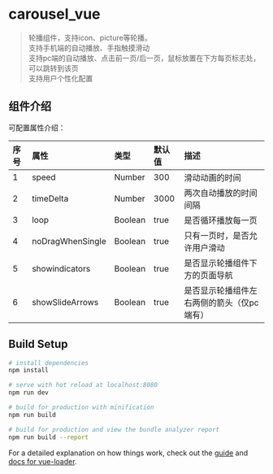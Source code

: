 # carousel_vue

> 轮播组件，支持icon、picture等轮播。  
> 支持手机端的自动播放、手指触摸滑动  
> 支持pc端的自动播放、点击前一页/后一页，鼠标放置在下方每页标志处，可以跳转到该页  
> 支持用户个性化配置

## 组件介绍
可配置属性介绍：

| 序号  |   属性           |   类型   |默认值 |  描述   |
|:---- |:----------      |:-------- |:---- |:------|
|  1  | speed            | Number   | 300  |滑动动画的时间|
|  2  | timeDelta        | Number   | 3000 |两次自动播放的时间间隔|
|  3  | loop             | Boolean  | true |是否循环播放每一页|
|  4  | noDragWhenSingle | Boolean  | true |只有一页时，是否允许用户滑动|
|  5  | showindicators   | Boolean  | true |是否显示轮播组件下方的页面导航|
|  6  | showSlideArrows  | Boolean  | true |是否显示轮播组件左右两侧的箭头（仅pc端有）|

## Build Setup

``` bash
# install dependencies
npm install

# serve with hot reload at localhost:8080
npm run dev

# build for production with minification
npm run build

# build for production and view the bundle analyzer report
npm run build --report
```

For a detailed explanation on how things work, check out the [guide](http://vuejs-templates.github.io/webpack/) and [docs for vue-loader](http://vuejs.github.io/vue-loader).

